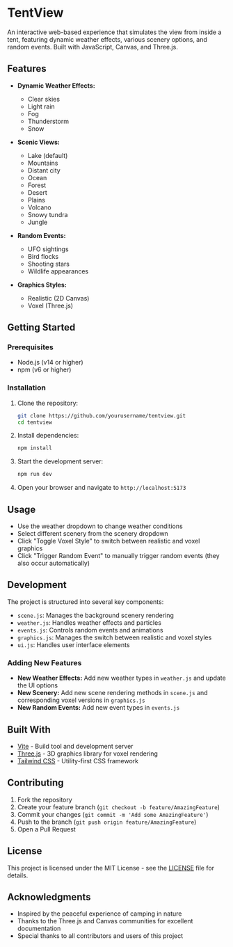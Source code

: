 # TentView

An interactive web-based experience that simulates the view from inside a tent, featuring dynamic weather effects, various scenery options, and random events. Built with JavaScript, Canvas, and Three.js.

## Features

- **Dynamic Weather Effects:**
  - Clear skies
  - Light rain
  - Fog
  - Thunderstorm
  - Snow

- **Scenic Views:**
  - Lake (default)
  - Mountains
  - Distant city
  - Ocean
  - Forest
  - Desert
  - Plains
  - Volcano
  - Snowy tundra
  - Jungle

- **Random Events:**
  - UFO sightings
  - Bird flocks
  - Shooting stars
  - Wildlife appearances

- **Graphics Styles:**
  - Realistic (2D Canvas)
  - Voxel (Three.js)

## Getting Started

### Prerequisites

- Node.js (v14 or higher)
- npm (v6 or higher)

### Installation

1. Clone the repository:
   ```bash
   git clone https://github.com/yourusername/tentview.git
   cd tentview
   ```

2. Install dependencies:
   ```bash
   npm install
   ```

3. Start the development server:
   ```bash
   npm run dev
   ```

4. Open your browser and navigate to `http://localhost:5173`

## Usage

- Use the weather dropdown to change weather conditions
- Select different scenery from the scenery dropdown
- Click "Toggle Voxel Style" to switch between realistic and voxel graphics
- Click "Trigger Random Event" to manually trigger random events (they also occur automatically)

## Development

The project is structured into several key components:

- `scene.js`: Manages the background scenery rendering
- `weather.js`: Handles weather effects and particles
- `events.js`: Controls random events and animations
- `graphics.js`: Manages the switch between realistic and voxel styles
- `ui.js`: Handles user interface elements

### Adding New Features

- **New Weather Effects:** Add new weather types in `weather.js` and update the UI options
- **New Scenery:** Add new scene rendering methods in `scene.js` and corresponding voxel versions in `graphics.js`
- **New Random Events:** Add new event types in `events.js`

## Built With

- [Vite](https://vitejs.dev/) - Build tool and development server
- [Three.js](https://threejs.org/) - 3D graphics library for voxel rendering
- [Tailwind CSS](https://tailwindcss.com/) - Utility-first CSS framework

## Contributing

1. Fork the repository
2. Create your feature branch (`git checkout -b feature/AmazingFeature`)
3. Commit your changes (`git commit -m 'Add some AmazingFeature'`)
4. Push to the branch (`git push origin feature/AmazingFeature`)
5. Open a Pull Request

## License

This project is licensed under the MIT License - see the [LICENSE](LICENSE) file for details.

## Acknowledgments

- Inspired by the peaceful experience of camping in nature
- Thanks to the Three.js and Canvas communities for excellent documentation
- Special thanks to all contributors and users of this project